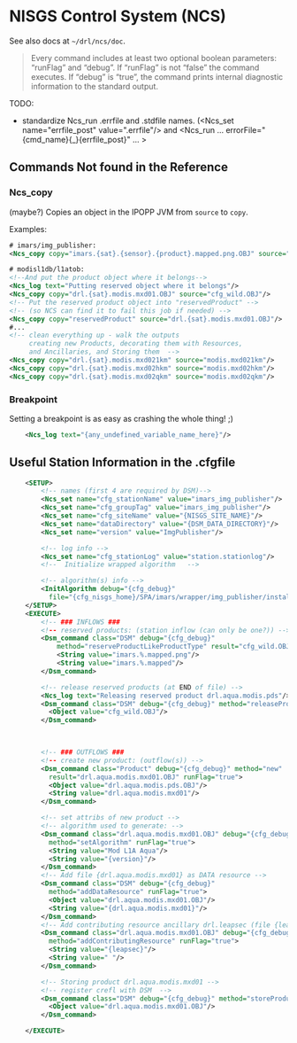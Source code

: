 # NISGS Control System (NCS)

See also docs at `~/drl/ncs/doc`.


> Every command includes at least two optional boolean parameters: “runFlag” and “debug”. If “runFlag” is not “false” the command executes. If “debug” is “true”, the command prints internal diagnostic information to the standard output.

TODO:
* standardize Ncs_run .errfile and .stdfile names. (<Ncs_set name="errfile_post" value=".errfile"/> and <Ncs_run ... errorFile="{cmd_name}{_}{errfile_post}" ... >


## Commands Not found in the Reference 

### Ncs_copy
(maybe?) Copies an object in the IPOPP JVM from `source` to `copy`.

Examples:
```xml
# imars/img_publisher:
<Ncs_copy copy="imars.{sat}.{sensor}.{product}.mapped.png.OBJ" source="cfg_wild.OBJ"/>

# modisl1db/l1atob:
<!--And put the product object where it belongs-->
<Ncs_log text="Putting reserved object where it belongs"/>
<Ncs_copy copy="drl.{sat}.modis.mxd01.OBJ" source="cfg_wild.OBJ"/>
<!-- Put the reserved product object into "reservedProduct" -->
<!-- (so NCS can find it to fail this job if needed) -->
<Ncs_copy copy="reservedProduct" source="drl.{sat}.modis.mxd01.OBJ"/>
#...
<!-- clean everything up - walk the outputs
     creating new Products, decorating them with Resources,
     and Ancillaries, and Storing them  -->
<Ncs_copy copy="drl.{sat}.modis.mxd021km" source="modis.mxd021km"/>
<Ncs_copy copy="drl.{sat}.modis.mxd02hkm" source="modis.mxd02hkm"/>
<Ncs_copy copy="drl.{sat}.modis.mxd02qkm" source="modis.mxd02qkm"/>
```

### Breakpoint
Setting a breakpoint is as easy as crashing the whole thing! ;)
```xml
    <Ncs_log text="{any_undefined_variable_name_here}"/>
```

## Useful Station Information in the .cfgfile

```xml
    <SETUP>
        <!-- names (first 4 are required by DSM)-->
        <Ncs_set name="cfg_stationName" value="imars_img_publisher"/>
        <Ncs_set name="cfg_groupTag" value="imars_img_publisher"/>
        <Ncs_set name="cfg_siteName" value="{NISGS_SITE_NAME}"/>
        <Ncs_set name="dataDirectory" value="{DSM_DATA_DIRECTORY}"/>
        <Ncs_set name="version" value="ImgPublisher"/>

        <!-- log info -->
        <Ncs_set name="cfg_stationLog" value="station.stationlog"/>
        <!--  Initialize wrapped algorithm   -->

        <!-- algorithm(s) info -->
        <InitAlgorithm debug="{cfg_debug}"
          file="{cfg_nisgs_home}/SPA/imars/wrapper/img_publisher/installation.xml" result="cfg_algo.OBJ"/>
    </SETUP>
    <EXECUTE>
        <!-- ### INFLOWS ###
        <!-- reserved products: (station inflow (can only be one?)) -->
        <Dsm_command class="DSM" debug="{cfg_debug}"
            method="reserveProductLikeProductType" result="cfg_wild.OBJ">
            <String value="imars.%.mapped.png"/>
            <String value="imars.%.mapped"/>
        </Dsm_command>

        <!-- release reserved products (at END of file) -->
        <Ncs_log text="Releasing reserved product drl.aqua.modis.pds"/>
        <Dsm_command class="DSM" debug="{cfg_debug}" method="releaseProduct">
          <Object value="cfg_wild.OBJ"/>
        </Dsm_command>
        


        <!-- ### OUTFLOWS ###
        <!-- create new product: (outflow(s)) -->
        <Dsm_command class="Product" debug="{cfg_debug}" method="new"
          result="drl.aqua.modis.mxd01.OBJ" runFlag="true">
          <Object value="drl.aqua.modis.pds.OBJ"/>
          <String value="drl.aqua.modis.mxd01"/>
        </Dsm_command>

        <!-- set attribs of new product -->
        <!-- algorithm used to generate: -->
        <Dsm_command class="drl.aqua.modis.mxd01.OBJ" debug="{cfg_debug}"
          method="setAlgorithm" runFlag="true">
          <String value="Mod L1A Aqua"/>
          <String value="{version}"/>
        </Dsm_command>
        <!-- Add file {drl.aqua.modis.mxd01} as DATA resource -->
        <Dsm_command class="DSM" debug="{cfg_debug}"
          method="addDataResource" runFlag="true">
          <Object value="drl.aqua.modis.mxd01.OBJ"/>
          <String value="{drl.aqua.modis.mxd01}"/>
        </Dsm_command>
        <!-- Add contributing resource ancillary drl.leapsec (file {leapsec}) -->
        <Dsm_command class="drl.aqua.modis.mxd01.OBJ" debug="{cfg_debug}"
          method="addContributingResource" runFlag="true">
          <String value="{leapsec}"/>
          <String value=" "/>
        </Dsm_command>

        <!-- Storing product drl.aqua.modis.mxd01 -->
        <!-- register crefl with DSM  -->
        <Dsm_command class="DSM" debug="{cfg_debug}" method="storeProduct" runFlag="true">
          <Object value="drl.aqua.modis.mxd01.OBJ"/>
        </Dsm_command>

    </EXECUTE>
```
